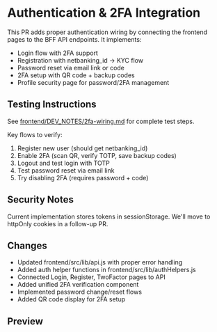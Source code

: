 # Authentication & 2FA Integration

This PR adds proper authentication wiring by connecting the frontend pages to the BFF API endpoints. It implements:

- Login flow with 2FA support
- Registration with netbanking_id -> KYC flow
- Password reset via email link or code
- 2FA setup with QR code + backup codes
- Profile security page for password/2FA management

## Testing Instructions

See [frontend/DEV_NOTES/2fa-wiring.md](frontend/DEV_NOTES/2fa-wiring.md) for complete test steps.

Key flows to verify:
1. Register new user (should get netbanking_id)
2. Enable 2FA (scan QR, verify TOTP, save backup codes)  
3. Logout and test login with TOTP
4. Test password reset via email link
5. Try disabling 2FA (requires password + code)

## Security Notes

Current implementation stores tokens in sessionStorage. We'll move to httpOnly cookies in a follow-up PR.

## Changes

- Updated frontend/src/lib/api.js with proper error handling
- Added auth helper functions in frontend/src/lib/authHelpers.js  
- Connected Login, Register, TwoFactor pages to API
- Added unified 2FA verification component
- Implemented password change/reset flows
- Added QR code display for 2FA setup

## Preview

<screenshots of key flows>